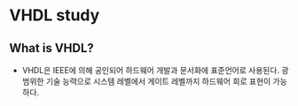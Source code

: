 # VHDL study


## What is VHDL?
* VHDL은 IEEE에 의해 공인되어 하드웨어 개발과 문서화에 표준언어로 사용된다. 광범위한 기술 능력으로 시스템 레벨에서 게이트 레벨까지 하드웨어 회로 표현이 가능하다.

